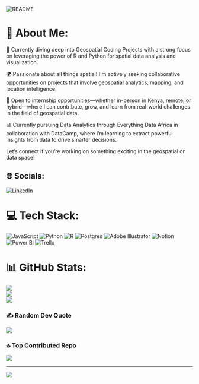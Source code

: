 



![README](https://github.com/user-attachments/assets/c653ab65-434b-496a-9681-a053976acdb9)


# 💫 About Me:
🚀 Currently diving deep into Geospatial Coding Projects with a strong focus on leveraging the power of R and Python for spatial data analysis and visualization.

🌍 Passionate about all things spatial! I'm actively seeking collaborative opportunities on projects that involve geospatial analytics, mapping, and location intelligence.

🎯 Open to internship opportunities—whether in-person in Kenya, remote, or hybrid—where I can contribute, grow, and learn from real-world challenges in the field of geospatial data.

📊 Currently pursuing Data Analytics through Everything Data Africa in collaboration with DataCamp, where I’m learning to extract powerful insights from data to drive smarter decisions.

Let’s connect if you’re working on something exciting in the geospatial or data space!


## 🌐 Socials:
[![LinkedIn](https://img.shields.io/badge/LinkedIn-%230077B5.svg?logo=linkedin&logoColor=white)](https://linkedin.com/in/www.linkedin.com/in/billy-tevin-aa88a6201) 

# 💻 Tech Stack:
![JavaScript](https://img.shields.io/badge/javascript-%23323330.svg?style=for-the-badge&logo=javascript&logoColor=%23F7DF1E) ![Python](https://img.shields.io/badge/python-3670A0?style=for-the-badge&logo=python&logoColor=ffdd54) ![R](https://img.shields.io/badge/r-%23276DC3.svg?style=for-the-badge&logo=r&logoColor=white) ![Postgres](https://img.shields.io/badge/postgres-%23316192.svg?style=for-the-badge&logo=postgresql&logoColor=white) ![Adobe Illustrator](https://img.shields.io/badge/adobe%20illustrator-%23FF9A00.svg?style=for-the-badge&logo=adobe%20illustrator&logoColor=white) ![Notion](https://img.shields.io/badge/Notion-%23000000.svg?style=for-the-badge&logo=notion&logoColor=white) ![Power Bi](https://img.shields.io/badge/power_bi-F2C811?style=for-the-badge&logo=powerbi&logoColor=black) ![Trello](https://img.shields.io/badge/Trello-%23026AA7.svg?style=for-the-badge&logo=Trello&logoColor=white) 
# 📊 GitHub Stats:
![](https://github-readme-stats.vercel.app/api?username=BillyTevin11&theme=dark&hide_border=false&include_all_commits=false&count_private=false)<br/>
![](https://github-readme-streak-stats.herokuapp.com/?user=BillyTevin11&theme=dark&hide_border=false)<br/>
![](https://github-readme-stats.vercel.app/api/top-langs/?username=BillyTevin11&theme=dark&hide_border=false&include_all_commits=false&count_private=false&layout=compact)

### ✍️ Random Dev Quote
![](https://quotes-github-readme.vercel.app/api?type=horizontal&theme=radical)

### 🔝 Top Contributed Repo
![](https://github-contributor-stats.vercel.app/api?username=BillyTevin11&limit=5&theme=dark&combine_all_yearly_contributions=true)

---
[![](https://visitcount.itsvg.in/api?id=BillyTevin11&icon=0&color=0)](https://visitcount.itsvg.in)

<!-- Proudly created with GPRM ( https://gprm.itsvg.in ) -->

